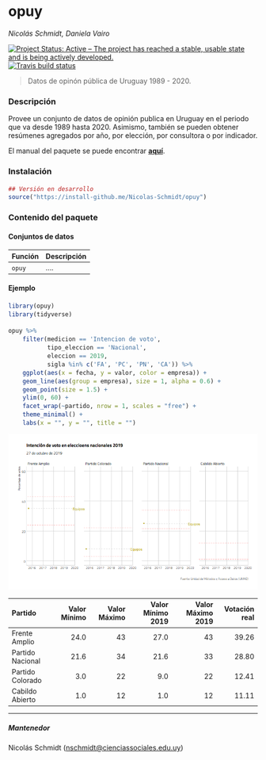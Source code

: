 
<!-- README.md is generated from README.Rmd. Please edit that file -->

# opuy

*Nicolás Schmidt, Daniela Vairo*

<!-- badges: start -->

[![Project Status: Active – The project has reached a stable, usable
state and is being actively
developed.](https://www.repostatus.org/badges/latest/active.svg)](https://www.repostatus.org/#active)
[![Travis build
status](https://travis-ci.com/Nicolas-Schmidt/opuy.svg?branch=master)](https://travis-ci.com/Nicolas-Schmidt/opuy)
<!-- badges: end -->

> Datos de opinón pública de Uruguay 1989 - 2020.

### Descripción

Provee un conjunto de datos de opinión publica en Uruguay en el periodo
que va desde 1989 hasta 2020. Asimismo, también se pueden obtener
resúmenes agregados por año, por elección, por consultora o por
indicador.

El manual del paquete se puede encontrar
[**aquí**](https://github.com/Nicolas-Schmidt/Boreluy/blob/master/man/figures/Manual_opuy.pdf).

### Instalación

``` r
## Versión en desarrollo
source("https://install-github.me/Nicolas-Schmidt/opuy")
```

### Contenido del paquete

#### Conjuntos de datos

| Función | Descripción |
| ------- | ----------- |
| `opuy`  | ….          |

#### Ejemplo

``` r
library(opuy)
library(tidyverse)

opuy %>%
    filter(medicion == 'Intencion de voto',
           tipo_eleccion == 'Nacional',
           eleccion == 2019,
           sigla %in% c('FA', 'PC', 'PN', 'CA')) %>%
    ggplot(aes(x = fecha, y = valor, color = empresa)) +
    geom_line(aes(group = empresa), size = 1, alpha = 0.6) +
    geom_point(size = 1.5) +
    ylim(0, 60) +
    facet_wrap(~partido, nrow = 1, scales = "free") +
    theme_minimal() +
    labs(x = "", y = "", title = "")
```

<img src='man/figures/iv2019.gif'/>

| Partido          | Valor Mínimo | Valor Máximo | Valor Mínimo 2019 | Valor Máximo 2019 | Votación real |
| :--------------- | -----------: | -----------: | ----------------: | ----------------: | ------------: |
| Frente Amplio    |         24.0 |           43 |              27.0 |                43 |         39.26 |
| Partido Nacional |         21.6 |           34 |              21.6 |                33 |         28.80 |
| Partido Colorado |          3.0 |           22 |               9.0 |                22 |         12.41 |
| Cabildo Abierto  |          1.0 |           12 |               1.0 |                12 |         11.11 |

-----

##### Mantenedor

Nicolás Schmidt (<nschmidt@cienciassociales.edu.uy>)
